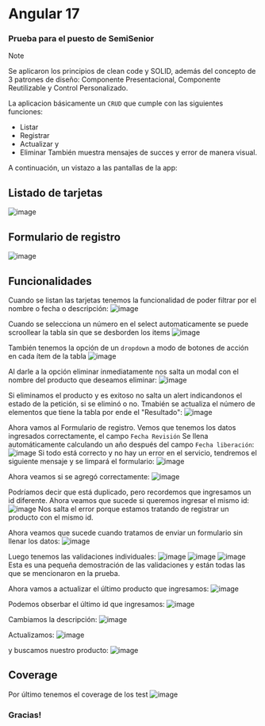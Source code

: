 # Angular 17
### Prueba para el puesto de SemiSenior
> [!NOTE]
> Se aplicaron los principios de clean code y SOLID, además del concepto de 3 patrones de diseño: Componente Presentacional, Componente Reutilizable y Control Personalizado.

La aplicacion básicamente un `CRUD` que cumple con las siguientes funciones:
* Listar
* Registrar
* Actualizar y
* Eliminar
También muestra mensajes de succes y error de manera visual.

A continuación, un vistazo a las pantallas de la app:
## Listado de tarjetas

![image](https://github.com/user-attachments/assets/1f57f75d-f613-4613-85bf-a8f1e88ca2f6)

## Formulario de registro 

![image](https://github.com/user-attachments/assets/fe7c552a-ed2c-4679-a222-b35efc6a7288)

## Funcionalidades
Cuando se listan las tarjetas tenemos la funcionalidad de poder filtrar por el nombre o fecha o descripción:
![image](https://github.com/user-attachments/assets/304a419e-f23c-445c-8e6a-47101bda4ec4)

Cuando se selecciona un número en el select automaticamente se puede scroollear la tabla sin que se desborden los items
![image](https://github.com/user-attachments/assets/44d34890-4344-4a48-9408-71f11e8f94ad)

También tenemos la opción de un `dropdown` a modo de botones de acción en cada ítem de la tabla
![image](https://github.com/user-attachments/assets/d577d3b5-55fe-41ca-aa23-222ffda46dc3)

Al darle a la opción eliminar inmediatamente nos salta un modal con el nombre del producto que deseamos eliminar:
![image](https://github.com/user-attachments/assets/5c94dca8-7f05-42f2-ae4e-378e580c95a9)

Si eliminamos el producto y es exitoso no salta un alert indicandonos el estado de la petición, si se eliminó o no. Tmabién se actualiza el número de elementos que tiene la tabla por ende el "Resultado":
![image](https://github.com/user-attachments/assets/d006579d-1efb-404c-baae-3c39754c3c81)

Ahora vamos al Formulario de registro. Vemos que tenemos los datos ingresados correctamente, el campo `Fecha Revisión` Se llena automáticamente calculando un año después del campo `Fecha liberación`:
![image](https://github.com/user-attachments/assets/d1ad4c7a-bcb1-4d4f-8e8c-cec281f3e727)
Si todo está correcto y no hay un error en el servicio, tendremos el siguiente mensaje y se limpará el formulario:
![image](https://github.com/user-attachments/assets/a38eb24d-7c0f-4bbb-a7d3-52060ae5b87e)

Ahora veamos si se agregó correctamente:
![image](https://github.com/user-attachments/assets/d59bb0fb-eb21-41f0-82de-ac7e7dcdf50a)

Podríamos decir que está duplicado, pero recordemos que ingresamos un id diferente. Ahora veamos que sucede si queremos ingresar el mismo id:
![image](https://github.com/user-attachments/assets/13038fd9-676d-408c-81d0-c365dbdd2fa2)
Nos salta el error porque estamos tratando de registrar un producto con el mismo id.

Ahora veamos que sucede cuando tratamos de enviar un formulario sin llenar los datos:
![image](https://github.com/user-attachments/assets/c98aea57-6fc2-4c52-87e0-7e981778f65a)

Luego tenemos las validaciones individuales:
![image](https://github.com/user-attachments/assets/07a938c1-de7d-47b8-8ccf-4b0efd5edc09)
![image](https://github.com/user-attachments/assets/a46ba757-0661-4d0c-8c84-3a3154e576a7)
![image](https://github.com/user-attachments/assets/c5d230a7-0ae3-4360-8008-3ac2a9cb866f)
Esta es una pequeña demostración de las validaciones y están todas las que se mencionaron en la prueba.

Ahora vamos a actualizar el último producto que ingresamos:
![image](https://github.com/user-attachments/assets/150946e0-4453-4ffe-bf42-24b381437eae)

Podemos obserbar el último id que ingresamos:
![image](https://github.com/user-attachments/assets/8e3c874b-12ba-4a42-8ee3-4c9ea7a96756)

Cambiamos la descripción:
![image](https://github.com/user-attachments/assets/780b3d53-c5bb-4824-9d92-fc4bcc611572)

Actualizamos:
![image](https://github.com/user-attachments/assets/962c2fe8-4dfd-404e-87d5-d0ab85e6ee42)

y buscamos nuestro producto:
![image](https://github.com/user-attachments/assets/4151deaf-3d51-4803-adf5-59a0f4fc4a2c)

## Coverage
Por último tenemos el coverage de los test
![image](https://github.com/user-attachments/assets/e4cfd94a-3335-43c8-abc2-7b76bb2fbde4)


### Gracias!




















